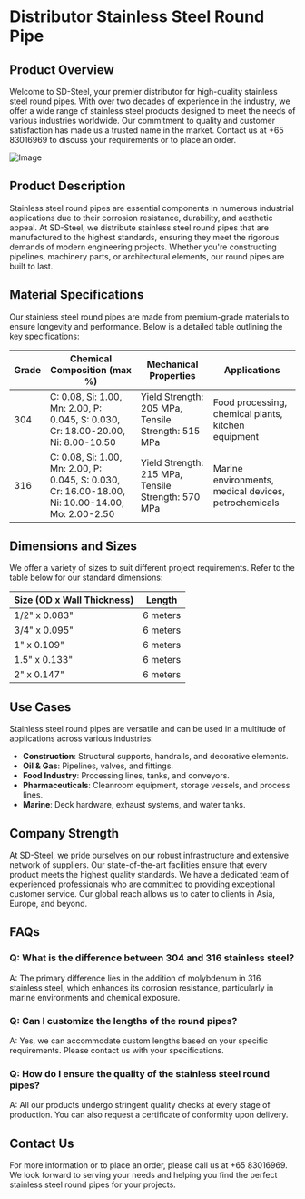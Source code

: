 # Distributor Stainless Steel Round Pipe

## Product Overview

Welcome to SD-Steel, your premier distributor for high-quality stainless steel round pipes. With over two decades of experience in the industry, we offer a wide range of stainless steel products designed to meet the needs of various industries worldwide. Our commitment to quality and customer satisfaction has made us a trusted name in the market. Contact us at +65 83016969 to discuss your requirements or to place an order.

![Image](https://github.com/user-attachments/assets/2567258e-e124-4816-932d-1809bd27ef0b)

## Product Description

Stainless steel round pipes are essential components in numerous industrial applications due to their corrosion resistance, durability, and aesthetic appeal. At SD-Steel, we distribute stainless steel round pipes that are manufactured to the highest standards, ensuring they meet the rigorous demands of modern engineering projects. Whether you're constructing pipelines, machinery parts, or architectural elements, our round pipes are built to last.

## Material Specifications

Our stainless steel round pipes are made from premium-grade materials to ensure longevity and performance. Below is a detailed table outlining the key specifications:

| **Grade** | **Chemical Composition (max %)** | **Mechanical Properties** | **Applications** |
|-----------|----------------------------------|---------------------------|------------------|
| 304       | C: 0.08, Si: 1.00, Mn: 2.00, P: 0.045, S: 0.030, Cr: 18.00-20.00, Ni: 8.00-10.50 | Yield Strength: 205 MPa, Tensile Strength: 515 MPa | Food processing, chemical plants, kitchen equipment |
| 316       | C: 0.08, Si: 1.00, Mn: 2.00, P: 0.045, S: 0.030, Cr: 16.00-18.00, Ni: 10.00-14.00, Mo: 2.00-2.50 | Yield Strength: 215 MPa, Tensile Strength: 570 MPa | Marine environments, medical devices, petrochemicals |

## Dimensions and Sizes

We offer a variety of sizes to suit different project requirements. Refer to the table below for our standard dimensions:

| **Size (OD x Wall Thickness)** | **Length** |
|--------------------------------|------------|
| 1/2" x 0.083"                  | 6 meters    |
| 3/4" x 0.095"                  | 6 meters    |
| 1" x 0.109"                    | 6 meters    |
| 1.5" x 0.133"                  | 6 meters    |
| 2" x 0.147"                    | 6 meters    |

## Use Cases

Stainless steel round pipes are versatile and can be used in a multitude of applications across various industries:

- **Construction**: Structural supports, handrails, and decorative elements.
- **Oil & Gas**: Pipelines, valves, and fittings.
- **Food Industry**: Processing lines, tanks, and conveyors.
- **Pharmaceuticals**: Cleanroom equipment, storage vessels, and process lines.
- **Marine**: Deck hardware, exhaust systems, and water tanks.

## Company Strength

At SD-Steel, we pride ourselves on our robust infrastructure and extensive network of suppliers. Our state-of-the-art facilities ensure that every product meets the highest quality standards. We have a dedicated team of experienced professionals who are committed to providing exceptional customer service. Our global reach allows us to cater to clients in Asia, Europe, and beyond.

## FAQs

### Q: What is the difference between 304 and 316 stainless steel?
A: The primary difference lies in the addition of molybdenum in 316 stainless steel, which enhances its corrosion resistance, particularly in marine environments and chemical exposure.

### Q: Can I customize the lengths of the round pipes?
A: Yes, we can accommodate custom lengths based on your specific requirements. Please contact us with your specifications.

### Q: How do I ensure the quality of the stainless steel round pipes?
A: All our products undergo stringent quality checks at every stage of production. You can also request a certificate of conformity upon delivery.

## Contact Us

For more information or to place an order, please call us at +65 83016969. We look forward to serving your needs and helping you find the perfect stainless steel round pipes for your projects.